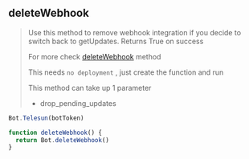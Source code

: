 ## deleteWebhook

> Use this method to remove webhook integration if you decide to switch back to getUpdates. Returns True on success
>
> For more check [deleteWebhook](https://core.telegram.org/bots/api#deletewebhook) method
>
> This needs `no deployment` , just create the function and run
>
> This method can take up 1 parameter
>
> - drop_pending_updates

```js
Bot.Telesun(botToken)

function deleteWebhook() {
  return Bot.deleteWebhook()
}
```
